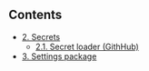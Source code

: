 ## Contents

- [2. Secrets](2.secrets.md)
  - [2.1. Secret loader (GithHub)](2.1.secret_loader.md)
- [3. Settings package](3.settings.md)